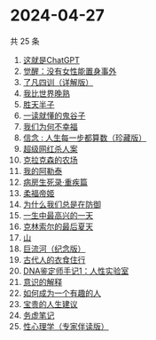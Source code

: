 # 2024-04-27

共 25 条

<!-- BEGIN WEREAD -->
<!-- 最后更新时间 2024-04-27 20:01:22 +0800 -->
1. [这就是ChatGPT](https://weread.qq.com/web/bookDetail/74332a90813ab86c4g019d98)
1. [觉醒：没有女性能置身事外](https://weread.qq.com/web/bookDetail/c6a32210813ab8c07g011e08)
1. [了凡四训（详解版）](https://weread.qq.com/web/bookDetail/e3532ed0718f96e3e355fdc)
1. [我比世界晚熟](https://weread.qq.com/web/bookDetail/cd6323b0813ab8bfeg019ebe)
1. [胜天半子](https://weread.qq.com/web/bookDetail/7cc323f0813ab8a7eg0193ea)
1. [一读就懂的鬼谷子](https://weread.qq.com/web/bookDetail/22c32540813ab8bf2g012457)
1. [我们为何不幸福](https://weread.qq.com/web/bookDetail/a9d324e0813ab8bf9g0162c9)
1. [信念 : 人生每一步都算数（珍藏版）](https://weread.qq.com/web/bookDetail/9e1326b0813ab8736g0119ec)
1. [超级网红杀人案](https://weread.qq.com/web/bookDetail/2fa32850813ab8c09g0123d5)
1. [克拉克森的农场](https://weread.qq.com/web/bookDetail/c2032d00813ab7a01g0107c8)
1. [我的阿勒泰](https://weread.qq.com/web/bookDetail/6e732140813ab6e60g013caf)
1. [病房生死录·重疾篇](https://weread.qq.com/web/bookDetail/d5c32f70813ab8b7bg011117)
1. [柔福帝姬](https://weread.qq.com/web/bookDetail/95632340813ab8b9fg010827)
1. [为什么我们总是在防御](https://weread.qq.com/web/bookDetail/922321a0813ab7c62g0138e1)
1. [一生中最高兴的一天](https://weread.qq.com/web/bookDetail/06232610718048ed062d285)
1. [克林索尔的最后夏天](https://weread.qq.com/web/bookDetail/a2f32870716dd8fca2f03e8)
1. [山](https://weread.qq.com/web/bookDetail/ac132cd071a2727bac1b359)
1. [巨流河（纪念版）](https://weread.qq.com/web/bookDetail/ba332610813ab8bc9g0147d4)
1. [古代人的衣食住行](https://weread.qq.com/web/bookDetail/6ba32080813ab8b82g014a38)
1. [DNA鉴定师手记1：人性实验室](https://weread.qq.com/web/bookDetail/4a6329a0813ab8bd3g0142b8)
1. [意识的解释](https://weread.qq.com/web/bookDetail/859326e0813ab705cg015746)
1. [如何成为一个有趣的人](https://weread.qq.com/web/bookDetail/d9f327b05ddc12d9f708421)
1. [宝贵的人生建议](https://weread.qq.com/web/bookDetail/a2c32190813ab822fg014a9a)
1. [务虚笔记](https://weread.qq.com/web/bookDetail/39632dd071639693396a1e9)
1. [性心理学（专家伴读版）](https://weread.qq.com/web/bookDetail/2f532690813ab873cg016b4b)
<!-- END WEREAD -->